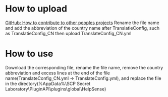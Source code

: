 # How to upload
[GitHub: How to contribute to other peoples projects](https://youtu.be/LuWAw-RBPys?si=XnKbrPFfyT66tPJJ)
Rename the file name and add the abbreviation of the country name after TranslatieConfig, such as TranslatieConfig_CN then upload TranslateConfig_CN.yml
# How to use
Download the corresponding file, rename the file name, remove the country abbreviation and excess lines at the end of the file name(TranslateConfig_CN.yml -> TranslateConfig.yml), and replace the file in the directory(%AppData%\SCP Secret Laboratory\PluginAPI\plugins\global\HelpSense)

